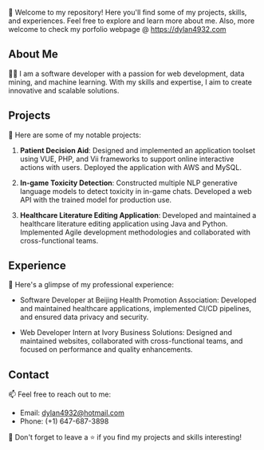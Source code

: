
👋 Welcome to my repository! Here you'll find some of my projects, skills, and experiences. Feel free to explore and learn more about me. Also, more welcome to check my porfolio webpage @ https://dylan4932.com

## About Me

👨‍💻 I am a software developer with a passion for web development, data mining, and machine learning. With my skills and expertise, I aim to create innovative and scalable solutions.


## Projects

🚀 Here are some of my notable projects:

1. **Patient Decision Aid**: Designed and implemented an application toolset using VUE, PHP, and Vii frameworks to support online interactive actions with users. Deployed the application with AWS and MySQL.

2. **In-game Toxicity Detection**: Constructed multiple NLP generative language models to detect toxicity in in-game chats. Developed a web API with the trained model for production use.

3. **Healthcare Literature Editing Application**: Developed and maintained a healthcare literature editing application using Java and Python. Implemented Agile development methodologies and collaborated with cross-functional teams.

## Experience

👔 Here's a glimpse of my professional experience:

- Software Developer at Beijing Health Promotion Association: Developed and maintained healthcare applications, implemented CI/CD pipelines, and ensured data privacy and security.

- Web Developer Intern at Ivory Business Solutions: Designed and maintained websites, collaborated with cross-functional teams, and focused on performance and quality enhancements.

## Contact

📫 Feel free to reach out to me:

- Email: dylan4932@hotmail.com
- Phone: (+1) 647-687-3898


🌟 Don't forget to leave a ⭐️ if you find my projects and skills interesting!


